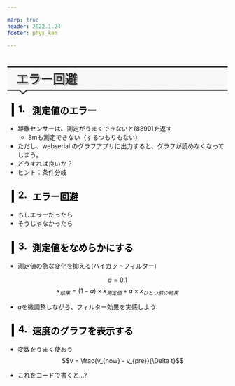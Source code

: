 ```yaml
---

marp: true
header: 2022.1.24
footer: phys_ken

---
```


<!-- 
theme: gaia
size: 4:3
paginate: true
style: |
  section {

    background-color: #FFFFFF;
    font-family: 'Yu Gothic UI';
    color: black;

  }
-->


# エラー回避

<!-- headingDivider: 3 -->

<!-- _class: lead -->

## 測定値のエラー

* 距離センサーは、測定がうまくできないと[8890]を返す
  * 8mも測定できない（するつもりもない）
* ただし、webserial のグラフアプリに出力すると、グラフが読めなくなってしまう。
* どうすれば良いか？
* ヒント：条件分岐



## エラー回避
* もしエラーだったら
* そうじゃなかったら

## 測定値をなめらかにする
* 測定値の急な変化を抑える(ハイカットフィルター)

$$a = 0.1$$
$$x_{結果}=(1-a) \times x_{測定値} + a\times x_{ひとつ前の結果}$$

* $a$を微調整しながら、フィルター効果を実感しよう

## 速度のグラフを表示する
* 変数をうまく使おう
$$v = \frac{v_{now} - v_{pre}}{\Delta t}$$

* これをコードで書くと...?


<style type="text/css">

body {

  counter-reset: number 0; /* number のカウンタを 0 にセット */

}

h1 {

  position:relative; 
  padding:5px 20px; 
  font:bold  Arial, Helvetica, sans-serif; 
  color:#333; 
  background:#fff; 
  text-shadow:

    1px 1px 0 #fff,
    2px 2px 0 #999;

  border-top:#333 solid 3px; 
  border-bottom:#333 solid 3px; 

    background-image: -webkit-gradient(linear, left top, right bottom,
      from(			rgba(255, 255, 255, 0.0)), 
      color-stop(0.4, rgba(255, 255, 255, 0.0)), 
      color-stop(0.4, rgba(0, 0, 0, 0.1)), 
      color-stop(0.6, rgba(0, 0, 0, 0.1)), 
      color-stop(0.6, rgba(255, 255, 255, 0.0)),
      to(				rgba(255, 255, 255, 0.0))
      );

  background-image: -webkit-linear-gradient(top -45deg, 

      transparent 40%,
            rgba(0, 0, 0, 0.1) 40%,
            rgba(0, 0, 0, 0.1) 60%,
            transparent 60%
      );

  background-image: -moz-linear-gradient(top -45deg, 

      transparent 40%,
            rgba(0, 0, 0, 0.1) 40%,
            rgba(0, 0, 0, 0.1) 60%,
            transparent 60%
      );

  background-image: -o-linear-gradient(top -45deg, 

      transparent 40%,
            rgba(0, 0, 0, 0.1) 40%,
            rgba(0, 0, 0, 0.1) 60%,
            transparent 60%
      );

  background-image: linear-gradient(to bottom -45deg, 

      transparent 40%,
            rgba(0, 0, 0, 0.1) 40%,
            rgba(0, 0, 0, 0.1) 60%,
            transparent 60%
      );

  background-size:4px 4px; 

}
h1:before{

  content:" "; 
  position:absolute; 
  top:100%; 
  left:24px; 
  width:0; 
  height:0; 
  border-width:12px; 
  border-style:solid; 
  border-color:transparent; 
  border-top-color:#333; 

}
h1:after{

  content:" "; 
  position:absolute; 
  top:100%; 
  left:28px; 
  width:0; 
  height:0; 
  border-width:8px; 
  border-style:solid; 
  border-color:transparent; 
  border-top-color:#f0f0f0; 
  z-index:1; 

}

h2:before {

    counter-increment: number 1 ;

content: counter(number) "."; 

    height: 10px;
    width: 40px;
    left: 10px;
    position: absolute;
    top: 0px;

}

h2 {

    padding-bottom: 0.1em;

    position: relative;
    padding-left: 90px;
    margin-left: 10px;
      padding: 0em 2em;/*上下 左右の余白*/

  color: black; /*文字色*/
  background: transparent; /*背景透明に*/
  border-left: solid 5px black; /*左線*/
}

h3 {

    text-decoration: underline;

}

.kousiki {

    position: relative;
    margin: 2em 0;
    padding: 0.5em 1em;
    border: solid 3px black;
    border-radius: 8px;

}
.kousiki .box-title {

    position: absolute;
    display: inline-block;
    top: -13px;
    left: 10px;
    padding: 0 9px;
    line-height: 1;
    font-size: 19px;
    background: #FFF;
    color: black;
    font-weight: bold;

}
.kousiki p {

    margin: 0; 
    padding: 0;

}

</style>

